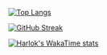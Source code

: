 [![Top Langs](https://github-readme-stats.vercel.app/api/top-langs/?username=JoeyHammoth&theme=radical&langs_count=10&hide=jupyter%20notebook&layout=pie)](https://github.com/JoeyHammoth/JoeyHammoth)

[![GitHub Streak](https://nirzak-streak-stats.vercel.app/?user=JoeyHammoth&theme=radical)](https://git.io/streak-stats)

[![Harlok's WakaTime stats](https://github-readme-stats.vercel.app/api/wakatime?username=joeyhammoth&layout=compact)](https://github.com/anuraghazra/github-readme-stats)
